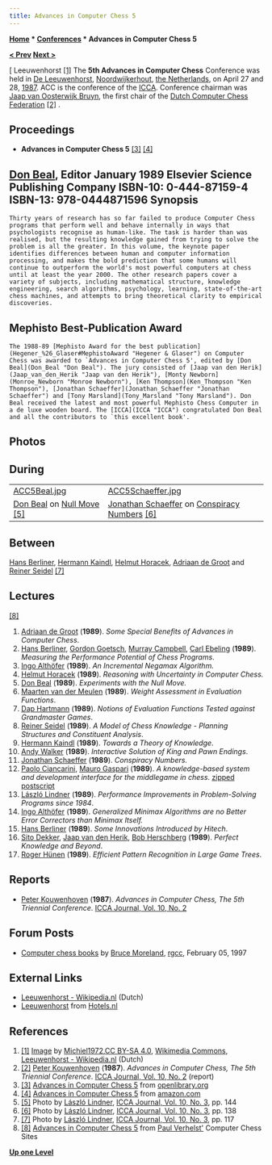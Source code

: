 ```yaml
---
title: Advances in Computer Chess 5
---
```

**[Home](Home "Home") * [Conferences](Conferences "Conferences") * Advances in Computer Chess 5**

**[\< Prev](Advances_in_Computer_Chess_4 "Advances in Computer Chess 4") [Next >](Advances_in_Computer_Chess_6 "Advances in Computer Chess 6")**

\[ Leeuwenhorst <a id="cite-note-1" href="#cite-ref-1">[1]</a>
The **5th Advances in Computer Chess** Conference was held in [De Leeuwenhorst](https://nl.wikipedia.org/wiki/Leeuwenhorst), [Noordwijkerhout](https://en.wikipedia.org/wiki/Noordwijkerhout), [the Netherlands](https://en.wikipedia.org/wiki/Netherlands), on April 27 and 28, [1987](Timeline#1987 "Timeline"). ACC is the conference of the [ICCA](ICCA "ICCA"). Conference chairman was [Jaap van Oosterwijk Bruyn](Jaap_van_Oosterwijk_Bruyn "Jaap van Oosterwijk Bruyn"), the first chair of the [Dutch Computer Chess Federation](CSVN "CSVN") <a id="cite-note-2" href="#cite-ref-2">[2]</a> .

## Proceedings

- **Advances in Computer Chess 5** <a id="cite-note-3" href="#cite-ref-3">[3]</a> <a id="cite-note-4" href="#cite-ref-4">[4]</a>

## [Don Beal](Don_Beal "Don Beal"), Editor January 1989 Elsevier Science Publishing Company ISBN-10: 0-444-87159-4 ISBN-13: 978-0444871596 Synopsis

```
Thirty years of research has so far failed to produce Computer Chess programs that perform well and behave internally in ways that psychologists recognise as human-like. The task is harder than was realised, but the resulting knowledge gained from trying to solve the problem is all the greater. In this volume, the keynote paper identifies differences between human and computer information processing, and makes the bold prediction that some humans will continue to outperform the world's most powerful computers at chess until at least the year 2000. The other research papers cover a variety of subjects, including mathematical structure, knowledge engineering, search algorithms, psychology, learning, state-of-the-art chess machines, and attempts to bring theoretical clarity to empirical discoveries.  

```

## Mephisto Best-Publication Award

```
The 1988-89 [Mephisto Award for the best publication](Hegener_%26_Glaser#MephistoAward "Hegener & Glaser") on Computer Chess was awarded to `Advances in Computer Chess 5', edited by [Don Beal](Don_Beal "Don Beal"). The jury consisted of [Jaap van den Herik](Jaap_van_den_Herik "Jaap van den Herik"), [Monty Newborn](Monroe_Newborn "Monroe Newborn"), [Ken Thompson](Ken_Thompson "Ken Thompson"), [Jonathan Schaeffer](Jonathan_Schaeffer "Jonathan Schaeffer") and [Tony Marsland](Tony_Marsland "Tony Marsland"). Don Beal received the latest and most powerful Mephisto Chess Computer in a de luxe wooden board. The [ICCA](ICCA "ICCA") congratulated Don Beal and all the contributors to `this excellent book'. 

```

## Photos

## During

|  |  |
| --- | --- |
| [ACC5Beal.jpg](File:ACC5Beal.jpg) | [ACC5Schaeffer.jpg](File:ACC5Schaeffer.jpg) |
| [Don Beal](Don_Beal "Don Beal") on [Null Move](Null_Move_Pruning#NMQS "Null Move Pruning") <a id="cite-note-5" href="#cite-ref-5">[5]</a> | [Jonathan Schaeffer](Jonathan_Schaeffer "Jonathan Schaeffer") on [Conspiracy Numbers](Conspiracy_Numbers "Conspiracy Numbers") <a id="cite-note-6" href="#cite-ref-6">[6]</a> |

## Between

[](File:ACC5.jpg)
[Hans Berliner](Hans_Berliner "Hans Berliner"), [Hermann Kaindl](Hermann_Kaindl "Hermann Kaindl"), [Helmut Horacek](Helmut_Horacek "Helmut Horacek"), [Adriaan de Groot](Adriaan_de_Groot "Adriaan de Groot") and [Reiner Seidel](Reiner_Seidel "Reiner Seidel") <a id="cite-note-7" href="#cite-ref-7">[7]</a>

## Lectures

<a id="cite-note-8" href="#cite-ref-8">[8]</a>

1. [Adriaan de Groot](Adriaan_de_Groot "Adriaan de Groot") (**1989**). *Some Special Benefits of Advances in Computer Chess*.
1. [Hans Berliner](Hans_Berliner "Hans Berliner"), [Gordon Goetsch](Gordon_Goetsch "Gordon Goetsch"), [Murray Campbell](Murray_Campbell "Murray Campbell"), [Carl Ebeling](Carl_Ebeling "Carl Ebeling") (**1989**). *Measuring the Performance Potential of Chess Programs*.
1. [Ingo Althöfer](Ingo_Alth%C3%B6fer "Ingo Althöfer") (**1989**). *An Incremental Negamax Algorithm.*
1. [Helmut Horacek](Helmut_Horacek "Helmut Horacek") (**1989**). *Reasoning with Uncertainty in Computer Chess.*
1. [Don Beal](Don_Beal "Don Beal") (**1989**). *Experiments with the Null Move.*
1. [Maarten van der Meulen](Maarten_van_der_Meulen "Maarten van der Meulen") (**1989**). *Weight Assessment in Evaluation Functions*.
1. [Dap Hartmann](Dap_Hartmann "Dap Hartmann") (**1989**). *Notions of Evaluation Functions Tested against Grandmaster Games*.
1. [Reiner Seidel](Reiner_Seidel "Reiner Seidel") (**1989**). *A Model of Chess Knowledge - Planning Structures and Constituent Analysis*.
1. [Hermann Kaindl](Hermann_Kaindl "Hermann Kaindl") (**1989**). *Towards a Theory of Knowledge*.
1. [Andy Walker](Andy_Walker "Andy Walker") (**1989**). *Interactive Solution of King and Pawn Endings*.
1. [Jonathan Schaeffer](Jonathan_Schaeffer "Jonathan Schaeffer") (**1989**). *Conspiracy Numbers.*
1. [Paolo Ciancarini](Paolo_Ciancarini "Paolo Ciancarini"), [Mauro Gaspari](index.php?title=Mauro_Gaspari&action=edit&redlink=1 "Mauro Gaspari (page does not exist)") (**1989**). *A knowledge-based system and development interface for the middlegame in chess*. [zipped postscript](ftp://ftp.cs.unibo.it/pub/cianca/89acchess.ps.gz)
1. [László Lindner](L%C3%A1szl%C3%B3_Lindner "László Lindner") (**1989**). *Performance Improvements in Problem-Solving Programs since 1984*.
1. [Ingo Althöfer](Ingo_Alth%C3%B6fer "Ingo Althöfer") (**1989**). *Generalized Minimax Algorithms are no Better Error Correctors than Minimax Itself.*
1. [Hans Berliner](Hans_Berliner "Hans Berliner") (**1989**). *Some Innovations Introduced by Hitech*.
1. [Sito Dekker](Sito_Dekker "Sito Dekker"), [Jaap van den Herik](Jaap_van_den_Herik "Jaap van den Herik"), [Bob Herschberg](Bob_Herschberg "Bob Herschberg") (**1989**). *Perfect Knowledge and Beyond*.
1. [Roger Hünen](Roger_H%C3%BCnen "Roger Hünen") (**1989**). *Efficient Pattern Recognition in Large Game Trees*.

## Reports

- [Peter Kouwenhoven](Peter_Kouwenhoven "Peter Kouwenhoven") (**1987**). *Advances in Computer Chess, The 5th Triennial Conference*. [ICCA Journal, Vol. 10, No. 2](ICGA_Journal#10_2 "ICGA Journal")

## Forum Posts

- [Computer chess books](https://groups.google.com/g/rec.games.chess.computer/c/kecoM_YlyAM/m/NiCnP8wRgnQJ) by [Bruce Moreland](Bruce_Moreland "Bruce Moreland"), [rgcc](Computer_Chess_Forums "Computer Chess Forums"), February 05, 1997

## External Links

- [Leeuwenhorst - Wikipedia.nl](https://nl.wikipedia.org/wiki/Leeuwenhorst) (Dutch)
- [Leeuwenhorst](https://www.hotels.nl/noordwijkerhout/leeuwenhorst/) from [Hotels.nl](https://www.hotels.nl/indexen.html)

## References

1. <a id="cite-ref-1" href="#cite-note-1">[1]</a> [Image](https://commons.wikimedia.org/wiki/File:Noordwijkerhout_Leeuwenhorst.jpg) by [Michiel1972](https://commons.wikimedia.org/wiki/User:Michiel1972),[CC BY-SA 4.0](https://creativecommons.org/licenses/by-sa/4.0/), [Wikimedia Commons](https://en.wikipedia.org/wiki/Wikimedia_Commons), [Leeuwenhorst - Wikipedia.nl](https://nl.wikipedia.org/wiki/Leeuwenhorst) (Dutch)
1. <a id="cite-ref-2" href="#cite-note-2">[2]</a> [Peter Kouwenhoven](Peter_Kouwenhoven "Peter Kouwenhoven") (**1987**). *Advances in Computer Chess, The 5th Triennial Conference*. [ICCA Journal, Vol. 10, No. 2](ICGA_Journal#10_2 "ICGA Journal") (report)
1. <a id="cite-ref-3" href="#cite-note-3">[3]</a> [Advances in Computer Chess 5](http://openlibrary.org/b/OL21437349M/Advances-in-computer-chess-5) from [openlibrary.org](http://openlibrary.org/)
1. <a id="cite-ref-4" href="#cite-note-4">[4]</a> [Advances in Computer Chess 5](http://www.amazon.com/Advances-Computer-Chess-v-Beal/dp/0444871594) from [amazon.com](http://www.amazon.com/)
1. <a id="cite-ref-5" href="#cite-note-5">[5]</a> Photo by [László Lindner](L%C3%A1szl%C3%B3_Lindner "László Lindner"), [ICCA Journal, Vol. 10, No. 3](ICGA_Journal#10_3 "ICGA Journal"), pp. 144
1. <a id="cite-ref-6" href="#cite-note-6">[6]</a> Photo by [László Lindner](L%C3%A1szl%C3%B3_Lindner "László Lindner"), [ICCA Journal, Vol. 10, No. 3](ICGA_Journal#10_3 "ICGA Journal"), pp. 138
1. <a id="cite-ref-7" href="#cite-note-7">[7]</a> Photo by [László Lindner](L%C3%A1szl%C3%B3_Lindner "László Lindner"), [ICCA Journal, Vol. 10, No. 3](ICGA_Journal#10_3 "ICGA Journal"), pp. 117
1. <a id="cite-ref-8" href="#cite-note-8">[8]</a> [Advances in Computer Chess 5](https://web.archive.org/web/20010407201611/http://www.cs.rulimburg.nl/~uiterwyk/ACC8.htm) from [Paul Verhelst'](Paul_Verhelst "Paul Verhelst") Computer Chess Sites

**[Up one Level](Conferences "Conferences")**

